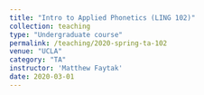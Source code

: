 ```yaml
---
title: "Intro to Applied Phonetics (LING 102)"
collection: teaching
type: "Undergraduate course"
permalink: /teaching/2020-spring-ta-102
venue: "UCLA"
category: "TA"
instructor: 'Matthew Faytak'
date: 2020-03-01
---
```

